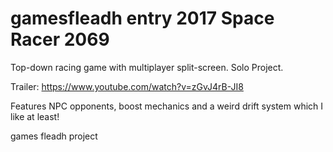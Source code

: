 # gamesfleadh entry 2017 Space Racer 2069

Top-down racing game with multiplayer split-screen. Solo Project.

Trailer: https://www.youtube.com/watch?v=zGvJ4rB-JI8

Features NPC opponents, boost mechanics and a weird drift system which I like at least!

games fleadh project
